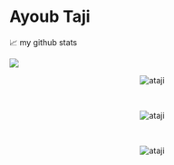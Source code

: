# Ayoub Taji
📈 my github stats

<img src="https://github-readme-stats.vercel.app/api?username=ataji&count_private=true&show_icons=true&theme=vue-dark"/>
<p align="center"> <img src="https://komarev.com/ghpvc/?username=ataji&label=Profile%20views&color=0e75b6&style=flat" alt="ataji" /> </p><br/>
<p align="center"> <a ><img src="https://github-profile-trophy.vercel.app/?username=ataji" alt="ataji" /></a> </p><br/>
<p align="center"> <img src="https://github-readme-stats.vercel.app/api/top-langs/?username=ataji&layout=compact&theme=radical" alt="ataji" /> </p><br/>
